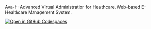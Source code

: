 Ava-H: Advanced Virtual Administration for Healthcare.
Web-based E-Healthcare Management System.

[![Open in GitHub Codespaces](https://github.com/codespaces/badge.svg)](https://rupeshmangalam21-legendary-space-94xgpgv9w7r3x4pw.github.dev/)
